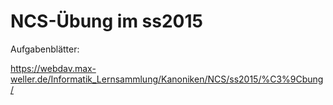 #  NCS-Übung im ss2015

Aufgabenblätter:

https://webdav.max-weller.de/Informatik_Lernsammlung/Kanoniken/NCS/ss2015/%C3%9Cbung/




